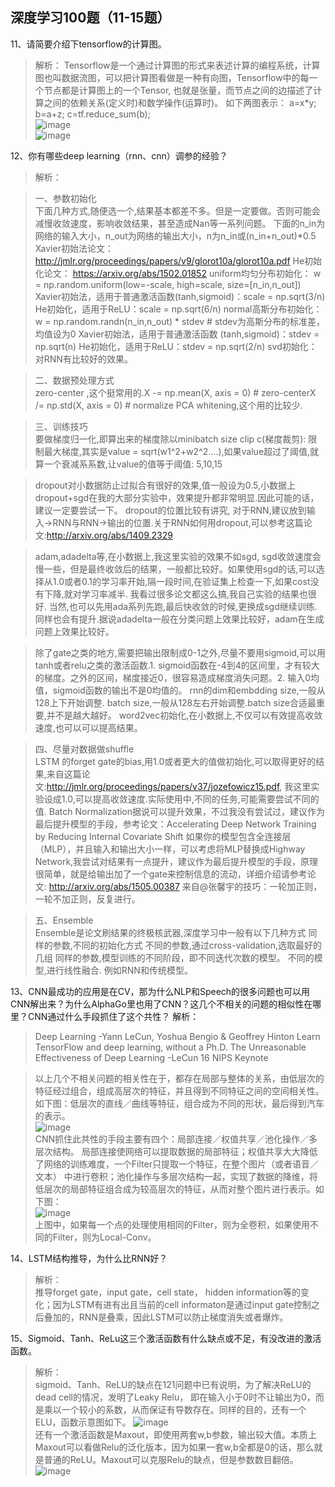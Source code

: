 ## 深度学习100题（11-15题）11、请简要介绍下tensorflow的计算图。>解析：Tensorflow是一个通过计算图的形式来表述计算的编程系统，计算图也叫数据流图，可以把计算图看做是一种有向图，Tensorflow中的每一个节点都是计算图上的一个Tensor, 也就是张量，而节点之间的边描述了计算之间的依赖关系(定义时)和数学操作(运算时)。如下两图表示： a=x*y; b=a+z; c=tf.reduce_sum(b);  ![image](https://github.com/Zdafeng/-100-/blob/master/image/11.1.jpg)</br>![image](https://github.com/Zdafeng/-100-/blob/master/image/11.2.gif)</br>12、你有哪些deep learning（rnn、cnn）调参的经验？> 解析：> 一、参数初始化</br>下面几种方式,随便选一个,结果基本都差不多。但是一定要做。否则可能会减慢收敛速度，影响收敛结果，甚至造成Nan等一系列问题。下面的n_in为网络的输入大小，n_out为网络的输出大小，n为n_in或(n_in+n_out)*0.5Xavier初始法论文：http://jmlr.org/proceedings/papers/v9/glorot10a/glorot10a.pdfHe初始化论文：https://arxiv.org/abs/1502.01852uniform均匀分布初始化：w = np.random.uniform(low=-scale, high=scale, size=[n_in,n_out])Xavier初始法，适用于普通激活函数(tanh,sigmoid)：scale = np.sqrt(3/n)He初始化，适用于ReLU：scale = np.sqrt(6/n)normal高斯分布初始化：w = np.random.randn(n_in,n_out) * stdev # stdev为高斯分布的标准差，均值设为0Xavier初始法，适用于普通激活函数 (tanh,sigmoid)：stdev = np.sqrt(n)He初始化，适用于ReLU：stdev = np.sqrt(2/n)svd初始化：对RNN有比较好的效果。> 二、数据预处理方式</br>zero-center ,这个挺常用的.X -= np.mean(X, axis = 0) # zero-centerX /= np.std(X, axis = 0) # normalizePCA whitening,这个用的比较少.> 三、训练技巧</br>要做梯度归一化,即算出来的梯度除以minibatch sizeclip c(梯度裁剪): 限制最大梯度,其实是value = sqrt(w1^2+w2^2….),如果value超过了阈值,就算一个衰减系系数,让value的值等于阈值: 5,10,15> dropout对小数据防止过拟合有很好的效果,值一般设为0.5,小数据上dropout+sgd在我的大部分实验中，效果提升都非常明显.因此可能的话，建议一定要尝试一下。 dropout的位置比较有讲究, 对于RNN,建议放到输入->RNN与RNN->输出的位置.关于RNN如何用dropout,可以参考这篇论文:http://arxiv.org/abs/1409.2329> adam,adadelta等,在小数据上,我这里实验的效果不如sgd, sgd收敛速度会慢一些，但是最终收敛后的结果，一般都比较好。如果使用sgd的话,可以选择从1.0或者0.1的学习率开始,隔一段时间,在验证集上检查一下,如果cost没有下降,就对学习率减半. 我看过很多论文都这么搞,我自己实验的结果也很好. 当然,也可以先用ada系列先跑,最后快收敛的时候,更换成sgd继续训练.同样也会有提升.据说adadelta一般在分类问题上效果比较好，adam在生成问题上效果比较好。> 除了gate之类的地方,需要把输出限制成0-1之外,尽量不要用sigmoid,可以用tanh或者relu之类的激活函数.1. sigmoid函数在-4到4的区间里，才有较大的梯度。之外的区间，梯度接近0，很容易造成梯度消失问题。2. 输入0均值，sigmoid函数的输出不是0均值的。rnn的dim和embdding size,一般从128上下开始调整. batch size,一般从128左右开始调整.batch size合适最重要,并不是越大越好。word2vec初始化,在小数据上,不仅可以有效提高收敛速度,也可以可以提高结果。> 四、尽量对数据做shuffle</br>LSTM 的forget gate的bias,用1.0或者更大的值做初始化,可以取得更好的结果,来自这篇论文:http://jmlr.org/proceedings/papers/v37/jozefowicz15.pdf, 我这里实验设成1.0,可以提高收敛速度.实际使用中,不同的任务,可能需要尝试不同的值.Batch Normalization据说可以提升效果，不过我没有尝试过，建议作为最后提升模型的手段，参考论文：Accelerating Deep Network Training by Reducing Internal Covariate Shift如果你的模型包含全连接层（MLP），并且输入和输出大小一样，可以考虑将MLP替换成Highway Network,我尝试对结果有一点提升，建议作为最后提升模型的手段，原理很简单，就是给输出加了一个gate来控制信息的流动，详细介绍请参考论文: http://arxiv.org/abs/1505.00387来自@张馨宇的技巧：一轮加正则，一轮不加正则，反复进行。> 五、Ensemble</br>Ensemble是论文刷结果的终极核武器,深度学习中一般有以下几种方式同样的参数,不同的初始化方式不同的参数,通过cross-validation,选取最好的几组同样的参数,模型训练的不同阶段，即不同迭代次数的模型。不同的模型,进行线性融合. 例如RNN和传统模型。13、CNN最成功的应用是在CV，那为什么NLP和Speech的很多问题也可以用CNN解出来？为什么AlphaGo里也用了CNN？这几个不相关的问题的相似性在哪里？CNN通过什么手段抓住了这个共性？解析：> Deep Learning -Yann LeCun, Yoshua Bengio & Geoffrey HintonLearn TensorFlow and deep learning, without a Ph.D.The Unreasonable Effectiveness of Deep Learning -LeCun 16 NIPS Keynote> 以上几个不相关问题的相关性在于，都存在局部与整体的关系，由低层次的特征经过组合，组成高层次的特征，并且得到不同特征之间的空间相关性。如下图：低层次的直线／曲线等特征，组合成为不同的形状，最后得到汽车的表示。</br>![image](https://github.com/Zdafeng/-100-/blob/master/image/13.1.jpg)</br>CNN抓住此共性的手段主要有四个：局部连接／权值共享／池化操作／多层次结构。局部连接使网络可以提取数据的局部特征；权值共享大大降低了网络的训练难度，一个Filter只提取一个特征，在整个图片（或者语音／文本） 中进行卷积；池化操作与多层次结构一起，实现了数据的降维，将低层次的局部特征组合成为较高层次的特征，从而对整个图片进行表示。如下图：</br>![image](https://github.com/Zdafeng/-100-/blob/master/image/13.2.jpg)</br>上图中，如果每一个点的处理使用相同的Filter，则为全卷积，如果使用不同的Filter，则为Local-Conv。14、LSTM结构推导，为什么比RNN好？> 解析：</br>推导forget gate，input gate，cell state， hidden information等的变化；因为LSTM有进有出且当前的cell informaton是通过input gate控制之后叠加的，RNN是叠乘，因此LSTM可以防止梯度消失或者爆炸。15、Sigmoid、Tanh、ReLu这三个激活函数有什么缺点或不足，有没改进的激活函数。> 解析：</br>sigmoid、Tanh、ReLU的缺点在121问题中已有说明，为了解决ReLU的dead cell的情况，发明了Leaky Relu， 即在输入小于0时不让输出为0，而是乘以一个较小的系数，从而保证有导数存在。同样的目的，还有一个ELU，函数示意图如下。![image](https://github.com/Zdafeng/-100-/blob/master/image/15.1.jpg)</br>还有一个激活函数是Maxout，即使用两套w,b参数，输出较大值。本质上Maxout可以看做Relu的泛化版本，因为如果一套w,b全都是0的话，那么就是普通的ReLU。Maxout可以克服Relu的缺点，但是参数数目翻倍。</br>![image](https://github.com/Zdafeng/-100-/blob/master/image/15.2.jpg)</br>